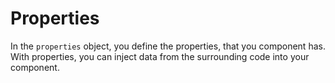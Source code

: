 # Properties

In the `properties` object, you define the properties, that you component has. With properties, you can inject data from the surrounding code into your component. 